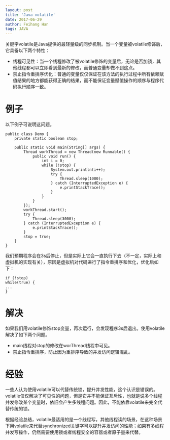 ```yaml
---
layout: post
title: 'Java volatile'
date: 2017-06-29
author: Feihang Han
tags: JAVA
---
```


关键字volatile是Java提供的最轻量级的同步机制。当一个变量被volatile修饰后，它具备以下两个特性：

* 线程可见性：当一个线程修改了被volatile修饰的变量后，无论是否加锁，其他线程都可以立即看到最新的修改，而普通变量却做不到这点。
* 禁止指令重排序优化：普通的变量仅仅保证在该方法的执行过程中所有依赖赋值结果的地方都能获得正确的结果，而不能保证变量赋值操作的顺序与程序代码执行顺序一致。

# 例子

以下例子可说明这问题。

```
public class Demo {
    private static boolean stop;

    public static void main(String[] args) {
        Thread workThread = new Thread(new Runnable() {
            public void run() {
                int i = 0;
                while (!stop) {
                    System.out.println(i++);
                    try {
                        Thread.sleep(1000);
                    } catch (InterruptedException e) {
                        e.printStackTrace();
                    }
                }
            }
        });
        workThread.start();
        try {
            Thread.sleep(3000);
        } catch (InterruptedException e) {
            e.printStackTrace();
        }
        stop = true;
    }
}
```

我们预期程序会在3s后停止，但是实际上它会一直执行下去（不一定，实际上和虚拟机的实现有关），原因是虚拟机对代码进行了指令重排序和优化，优化后如下：

```
if (!stop)
while(true) {
...
}
```

# 解决

如果我们用volatile修饰stop变量，再次运行，会发现程序3s后退出。使用volatile解决了如下两个问题。

* main线程对stop的修改在worThread线程中可见。
* 禁止指令重排序，防止因为重排序导致的并发访问逻辑混乱。

# 经验

一些人认为使用volatile可以代替传统锁，提升并发性能，这个认识是错误的。volatile仅仅解决了可见性的问题，但是它并不能保证互斥性，也就是说多个线程并发修改某个变量时，依旧会产生多线程问题。因此，不能依靠volatile来完全代替传统的锁。

根据经验总结，volatile最适用的是一个线程写，其他线程读的场景，在这种场景下用volatile来代替synchronized关键字可以提升并发访问的性能；如果有多线程并发写操作，仍然需要使用锁或者线程安全的容器或者原子量来代替。





